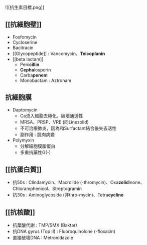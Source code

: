 ![[抗生素目標.png]]
## [[抗細胞壁]]
- Fosfomycin
- Cycloserine
- Bacitracin
- [[Glycopeptide]] : Vancomycin、**Teicoplanin**
- [[beta lactam]]
	- Peni**cillin**
	- **Cepha**losporin
	- Carba**penem**
	- Monobactam : Aztronam
## 抗細胞膜
- Daptomycin
	- Ca流入細胞去極化，破壞通透性
	- MRSA、PRSP、VRE (同Linezolid)
	- 不可治療肺炎，因為和Surfactant結合後失去活性
	- 副作用 : 肌肉病變
- Polymyxin
	- 分解細胞膜脂蛋白
	- 多重抗藥性G(-)
## [[抗蛋白質]]
- 抗50s : Clindamycin、Macrolide (-thromycin)、Oxa**zolid**inone、Chloramphenicol、Streptogramin
- 抗30s : Aminoglycoside (非thro-mycin)、Tetra**cycline**
## [[抗核酸]]
- 抗葉酸代謝 : TMP/SMX (Baktar)
- 抗DNA gyrus (Top II) : Fluoroquinolone (-floxacin)
- 直接破壞DNA : Metronidazole